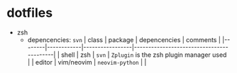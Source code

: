 # dotfiles
* zsh
  * depencencies: `svn`
| class  | package    | depencencies    | comments                                 |
|--------|------------|-----------------|------------------------------------------|
| shell  | zsh        | `svn`           | `Zplugin` is the zsh plugin manager used |
| editor | vim/neovim | `neovim-python` |                                          |

